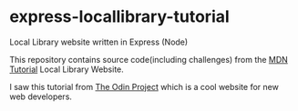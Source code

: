 # express-locallibrary-tutorial
Local Library website written in Express (Node)

This repository contains source code(including challenges) from the [MDN Tutorial](https://developer.mozilla.org/en-US/docs/Learn/Server-side/Express_Nodejs) Local Library Website.

I saw this tutorial from [The Odin Project](https://www.theodinproject.com/courses/nodejs) which is a cool website for new web developers.

